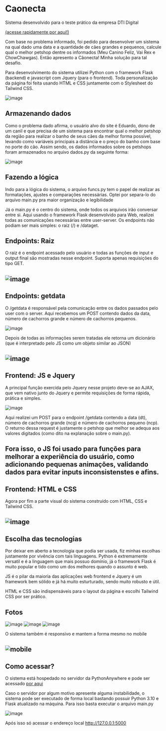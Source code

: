 # Caonecta
Sistema desenvolvido para o teste prático da empresa DTI Digital

<a href='http://leafyyyy.pythonanywhere.com/'>(acesse rapidamente por aqui!)</a>

Com base no problema informado, foi pedido para desenvolver um sistema na qual dado uma data e a quantidade de cães grandes e pequenos, calcule qual o melhor petshop dentre os informados (Meu Canino Feliz, Vai Rex e ChowChawgas). Então apresento a Cãonecta! Minha solução para tal desafio.

Para desenvolvimento do sistema utilizei Python com o framework Flask (backend) e javascript com Jquery (para o frontend). Toda personalização da página foi feita usando HTML e CSS juntamente com o Stylesheet do Tailwind CSS.


![image](https://github.com/Ieafyy/Caonecta/assets/70926962/fcffbfeb-e288-4912-90fe-41abf8324cab)

<h2>Armazenando dados</h2>

Como o problema dado afirma, o usuário alvo do site é Eduardo, dono de um canil e que precisa de um sistema para encontrar qual o melhor petshop da região para realizar o banho de seus cães da melhor forma possível, levando como variáveis principais a distância e o preço do banho com base no porte do cão. Assim sendo, os dados informados sobre os petshops foram armazenados no arquivo dados.py da seguinte forma: 

![image](https://github.com/Ieafyy/Caonecta/assets/70926962/38e0c1f3-1fa4-4e2b-b17d-28b5372b7a03)

<h2>Fazendo a lógica</h2>

Indo para a lógica do sistema, o arquivo funcs.py tem o papel de realizar as formatações, ajustes e comparações necessárias. Optei por separa-lo do arquivo main.py pra maior organização e legibilidade

Já o main.py é o centro do sistema, onde todos os arquivos irão conversar entre si. Aqui usando o framework Flask desenvolvido para Web, realizei todas as comunicações necessárias entre user-server. Os endpoints não podiam ser mais simples: o raiz (/) e /dataget. 

<h2>Endpoints: Raiz</h2>

O raiz é o endpoint acessado pelo usuário e todas as funções de input e output final são mostradas nesse endpoint. Suporta apenas requisições do tipo GET.

![image](https://github.com/Ieafyy/Caonecta/assets/70926962/ca1724b3-00e2-4764-8865-97c6ad539d2d)
----------------------------------------------------

<h2>Endpoints: getdata</h2>

O /getdata é responsável pela comunicação entre os dados passados pelo user com o server. Aqui recebemos um POST contendo dados da data, número de cachorros grande e número de cachorros pequenos.

![image](https://github.com/Ieafyy/Caonecta/assets/70926962/d6a9711f-914c-43b1-95c4-d67ea2673f45)

Depois de todas as informações serem tratadas ele retorna um dicionário (que é interpretado pelo JS como um objeto similar ao JSON)

![image](https://github.com/Ieafyy/Caonecta/assets/70926962/09289c42-3b01-46bb-8715-bdaba41ccf72)
--------------------------------------------------

<h2>Frontend: JS e Jquery</h2>

A principal função exercida pelo Jquery nesse projeto deve-se ao AJAX, que vem nativo junto do Jquery e permite requisições de forma rápida, prática e simples. 

![image](https://github.com/Ieafyy/Caonecta/assets/70926962/e6eeb7e1-ee08-4b1d-8c93-8a91482d3b45)

Aqui realizei um POST para o endpoint /getdata contendo a data (dt), número de cachorros grande (ncg) e número de cachorros pequeno (ncp). O returno dessa request é justamente o petshop que melhor se adequa aos valores digitados (como dito na explanação sobre o main.py).

Fora isso, o JS foi usado para funções para melhorar a experiência do usuário, como adicionando pequenas animações, validando dados para evitar inputs inconsistenstes e afins.
-------------------------------------------------------------------------

<h2>Frontend: HTML e CSS</h2>

Agora por fim a parte visual do sistema construido com HTML, CSS e Tailwind CSS.

![image](https://github.com/Ieafyy/Caonecta/assets/70926962/a014a192-144e-40f4-b9a4-9fee6ff34a26)
-----------------------------------------------------------

<h2>Escolha das tecnologias</h2>

Por deixar em aberto a tecnologia que podia ser usada, fiz minhas escolhas justamente por vivência com tais linguagens. Python é extremamente versatil e é a linguagem que mais possuo domínio, já o framework Flask é muito popular e tido como um dos melhores quando o assunto é web.

JS é o pilar da maioria das aplicações web frontend e Jquery é um framework bem sólido e já há muito esturturado, sendo muito robusto e útil.

HTML e CSS são indispensáveis para o layout da página e escolhi Tailwind CSS por ser prático.

<h2>Fotos</h2>

![image](https://github.com/Ieafyy/Caonecta/assets/70926962/979adc86-973d-412d-bf42-2dcc4d03ea44)
![image](https://github.com/Ieafyy/Caonecta/assets/70926962/b7de115b-44c7-4421-b608-349c418044f1)
![image](https://github.com/Ieafyy/Caonecta/assets/70926962/8fae451d-9b75-40cc-9f10-0b2090a6ff81)

O sistema também é responsivo e mantem a forma mesmo no mobile

![mobile](https://github.com/Ieafyy/Caonecta/assets/70926962/73771959-fd7a-4dad-b235-bf5cf73db6fe)
-------------------------------------------------------------

<h2>Como acessar?</h2>

O sistema está hospedado no servidor da PythonAnywhere e pode ser acessado <a href='http://leafyyyy.pythonanywhere.com/'>por aqui</a>

Caso o servidor por algum motivo apresente alguma instabilidade, o sistema pode ser executado de forma local bastando possuir Python 3.10 e Flask atualizado na máquina. Para isso basta executar o arquivo main.py

![image](https://github.com/Ieafyy/Caonecta/assets/70926962/381f501c-00ea-4138-88d0-dfa3666d33dc)

Após isso só acessar o endereço local http://127.0.0.1:5000 



